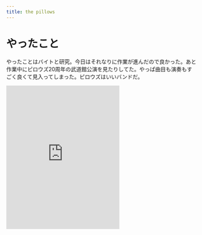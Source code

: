 ```yaml
---
title: the pillows
---
```


# やったこと

やったことはバイトと研究。今日はそれなりに作業が進んだので良かった。あと作業中にピロウズ20周年の武道館公演を見たりしてた。やっぱ曲目も演奏もすごく良くて見入ってしまった。ピロウズはいいバンドだ。

<iframe src="https://open.spotify.com/embed/track/3VzzFANXMDYklUMoRPhw09" width="300" height="380" frameborder="0" allowtransparency="true" allow="encrypted-media"></iframe>
